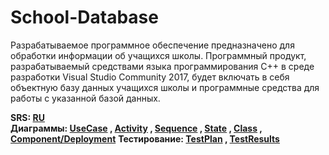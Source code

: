 # School-Database
Разрабатываемое программное обеспечение предназначено для обработки информации об учащихся школы. Программный продукт, разрабатываемый средствами языка программирования С++ в среде разработки Visual Studio Community 2017, будет включать в себя объектную базу данных учащихся школы и программные средства для работы с указанной базой данных.

**SRS: [RU](https://github.com/GudveN/School-Database/blob/master/Docs/ProjectDocumentation/SRS.md)** <br>
**Диаграммы: [UseCase](https://github.com/GudveN/School-Database/tree/master/Docs/UseCase) , [Activity](https://github.com/GudveN/School-Database/tree/master/Docs/Activity) , [Sequence](https://github.com/GudveN/School-Database/tree/master/Docs/Sequence) , [State](https://github.com/GudveN/School-Database/tree/master/Docs/State) , [Class](https://github.com/GudveN/School-Database/tree/master/Docs/Class) , [Component/Deployment](https://github.com/GudveN/School-Database/tree/master/Docs/Component_Deployment)**
**Тестирование: [TestPlan](https://github.com/GudveN/School-Database/blob/master/Testing/TestPlan.md) , [TestResults](https://github.com/GudveN/School-Database/blob/master/Testing/TestResults.md)** <br>